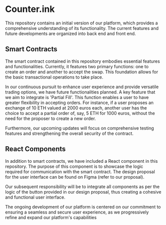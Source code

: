 # Counter.ink

This repository contains an initial version of our platform, which provides a comprehensive understanding of its functionality. The current features and future developments are organized into back end and front end. 

## Smart Contracts

The smart contract contained in this repository embodies essential features and functionalities.
Currently, it features two primary functions: one to create an order and another to accept the swap. This foundation allows for the basic transactional operations to take place.

In our continuous pursuit to enhance user experience and provide versatile trading options, we have future functionalities planned. A key feature that we aim to integrate is 'Partial Fill'. This function enables a user to have greater flexibility in accepting orders. For instance, if a user proposes an exchange of 10 ETH valued at 2000 euros each, another user has the choice to accept a partial order of, say, 5 ETH for 1000 euros, without the need for the proposer to create a new order.

Furthermore, our upcoming updates will focus on comprehensive testing features and strengthening the overall security of the contract.

## React Components

In addition to smart contracts, we have included a React component in this repository. The purpose of this component is to showcase the logic required for communication with the smart contract. The design proposal for the user interface can be found on Figma (refer to our proposal).

Our subsequent responsibility will be to integrate all components as per the logic of the button provided in our design proposal, thus creating a cohesive and functional user interface.


The ongoing development of our platform is centered on our commitment to ensuring a seamless and secure user experience, as we progressively refine and expand our platform's capabilities
